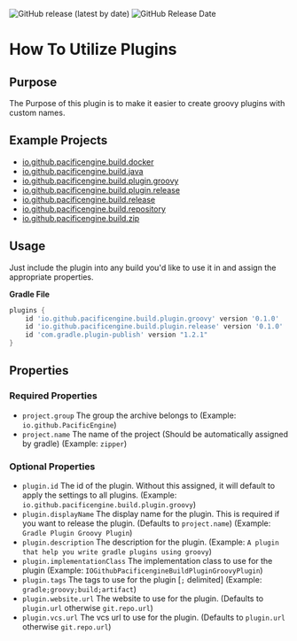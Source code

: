 ![GitHub release (latest by date)](https://img.shields.io/github/v/release/PacificEngine/gradle-plugins?style=flat-square)
![GitHub Release Date](https://img.shields.io/github/release-date/PacificEngine/gradle-plugins?label=last%20release&style=flat-square)

# How To Utilize Plugins
## Purpose
The Purpose of this plugin is to make it easier to create groovy plugins with custom names.

## Example Projects
* [io.github.pacificengine.build.docker](https://github.com/PacificEngine/build/tree/main/docker)
* [io.github.pacificengine.build.java](https://github.com/PacificEngine/build/tree/main/java)
* [io.github.pacificengine.build.plugin.groovy](https://github.com/PacificEngine/build/tree/main/plugin/groovy)
* [io.github.pacificengine.build.plugin.release](https://github.com/PacificEngine/build/tree/main/plugin/release)
* [io.github.pacificengine.build.release](https://github.com/PacificEngine/build/tree/main/release)
* [io.github.pacificengine.build.repository](https://github.com/PacificEngine/build/tree/main/repository)
* [io.github.pacificengine.build.zip](https://github.com/PacificEngine/build/tree/main/zip)

## Usage
Just include the plugin into any build you'd like to use it in and assign the appropriate properties.

__Gradle File__
```groovy
plugins {
    id 'io.github.pacificengine.build.plugin.groovy' version '0.1.0'
    id 'io.github.pacificengine.build.plugin.release' version '0.1.0'
    id 'com.gradle.plugin-publish' version "1.2.1"
}
```

## Properties
### Required Properties
* `project.group` The group the archive belongs to (Example: `io.github.PacificEngine`)
* `project.name` The name of the project (Should be automatically assigned by gradle) (Example: `zipper`)

### Optional Properties
* `plugin.id` The id of the plugin. Without this assigned, it will default to apply the settings to all plugins. (Example: `io.github.pacificengine.build.plugin.groovy`)
* `plugin.displayName` The display name for the plugin. This is required if you want to release the plugin. (Defaults to `project.name`) (Example: `Gradle Plugin Groovy Plugin`)
* `plugin.description` The description for the plugin. (Example: `A plugin that help you write gradle plugins using groovy`)
* `plugin.implementationClass` The implementation class to use for the plugin (Example: `IOGithubPacificengineBuildPluginGroovyPlugin`)
* `plugin.tags` The tags to use for the plugin [`;` delimited] (Example: `gradle;groovy;build;artifact`)
* `plugin.website.url` The website to use for the plugin. (Defaults to `plugin.url` otherwise `git.repo.url`)
* `plugin.vcs.url` The vcs url to use for the plugin. (Defaults to `plugin.url` otherwise `git.repo.url`)